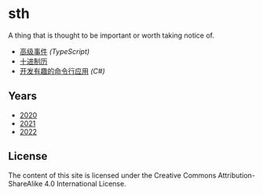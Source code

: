 # sth

A thing that is thought to be important or worth taking notice of.

- [高级事件](./articles/2021/datasense/events) *(TypeScript)*
- [十进制历](./articles/2021/decade-calendar)
- [开发有趣的命令行应用](./articles/2020/rich-cli) *(C#)*

## Years

- [2020](./articles/2020)
- [2021](./articles/2021)
- [2022](./articles/2022)

## License

The content of this site is licensed under the Creative Commons Attribution-ShareAlike 4.0 International License.
